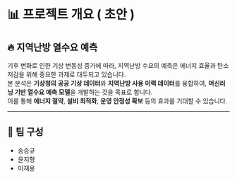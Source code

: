 # 📊 프로젝트 개요 ( 초안 ) 

## 🔥 지역난방 열수요 예측

기후 변화로 인한 기상 변동성 증가에 따라, 지역난방 수요의 예측은 에너지 효율과 탄소 저감을 위해 중요한 과제로 대두되고 있습니다.  
본 분석은 **기상청의 공공 기상 데이터**와 **지역난방 사용 이력 데이터**를 융합하여, **머신러닝 기반 열수요 예측 모델**을 개발하는 것을 목표로 합니다.  
이를 통해 **에너지 절약**, **설비 최적화**, **운영 안정성 확보** 등의 효과를 기대할 수 있습니다.

---

## 🧑 팀 구성
- 송승규
- 윤지형
- 이재용
